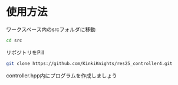 # 使用方法
ワークスペース内のsrcフォルダに移動
```bash
cd src
```

リポジトリをPill
```bash
git clone https://github.com/KinkiKnights/res25_controller4.git
```

controller.hpp内にプログラムを作成しましょう
